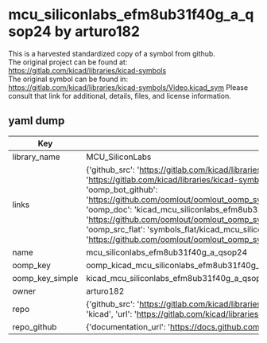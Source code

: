 # mcu_siliconlabs_efm8ub31f40g_a_qsop24 by arturo182  
This is a harvested standardized copy of a symbol from github.  
The original project can be found at:  
https://gitlab.com/kicad/libraries/kicad-symbols  
The original symbol can be found in:
https://gitlab.com/kicad/libraries/kicad-symbols/Video.kicad_sym
Please consult that link for additional, details, files, and license information.  
## yaml dump  
| Key | Value |  
| --- | --- |  
| library_name | MCU_SiliconLabs |  
| links | {'github_src': 'https://gitlab.com/kicad/libraries/kicad-symbols/Video.kicad_sym', 'github_src_repo': 'https://gitlab.com/kicad/libraries/kicad-symbols', 'oomp_bot': 'kicad_mcu_siliconlabs_efm8ub31f40g_a_qsop24/working', 'oomp_bot_github': 'https://github.com/oomlout/oomlout_oomp_symbol_bot/tree/main/kicad_mcu_siliconlabs_efm8ub31f40g_a_qsop24/working', 'oomp_doc': 'kicad_mcu_siliconlabs_efm8ub31f40g_a_qsop24/working', 'oomp_doc_github': 'https://github.com/oomlout/oomlout_oomp_symbol_doc/tree/main/kicad_mcu_siliconlabs_efm8ub31f40g_a_qsop24/working', 'oomp_src_flat': 'symbols_flat/kicad_mcu_siliconlabs_efm8ub31f40g_a_qsop24/working', 'oomp_src_flat_github': 'https://github.com/oomlout/oomlout_oomp_symbol_src/tree/main/kicad_mcu_siliconlabs_efm8ub31f40g_a_qsop24/working'} |  
| name | mcu_siliconlabs_efm8ub31f40g_a_qsop24 |  
| oomp_key | oomp_kicad_mcu_siliconlabs_efm8ub31f40g_a_qsop24 |  
| oomp_key_simple | kicad_mcu_siliconlabs_efm8ub31f40g_a_qsop24 |  
| owner | arturo182 |  
| repo | {'github_src': 'https://gitlab.com/kicad/libraries/kicad-symbols/Video.kicad_sym', 'name': 'libraries/kicad-symbols', 'owner': 'kicad', 'url': 'https://gitlab.com/kicad/libraries/kicad-symbols'} |  
| repo_github | {'documentation_url': 'https://docs.github.com/rest/repos/repos#get-a-repository', 'message': 'Not Found'} |  

